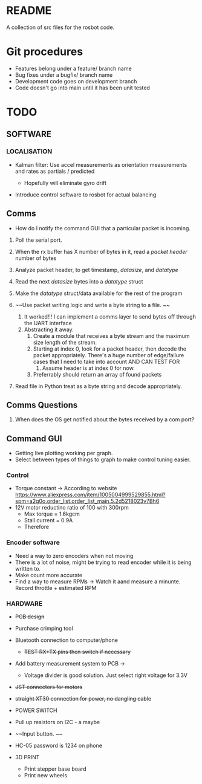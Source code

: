 # README

A collection of src files for the rosbot code. 

# Git procedures
- Features belong under a feature/ branch name
- Bug fixes under a bugfix/ branch name
- Development code goes on development branch 
- Code doesn't go into main until it has been unit tested

# TODO
## SOFTWARE
### LOCALISATION
- Kalman filter: Use accel measurements as orientation measurements and rates as partials / predicted 
  - Hopefully will eliminate gyro drift

- Introduce control software to rosbot for actual balancing


## Comms
- How do I notify the command GUI that a particular packet is incoming. 
1. Poll the serial port.
2. When the rx buffer has X number of bytes in it, read a *packet header* number of bytes
3. Analyze packet header, to get timestamp, *datasize*, and *datatype*
4. Read the next *datasize* bytes into a *datatype* struct 
5. Make the *datatype* struct/data available for the rest of the program

6. ~~Use packet writing logic and write a byte string to a file. ~~
   1. It worked!!! I can implement a comms layer to send bytes off through the UART interface
   2. Abstracting it away.
      1. Create a module that receives a byte stream and the maximum size length of the stream. 
      2. Starting at index 0, look for a packet header, then decode the packet appropriately. There's a huge number of edge/failure cases that I need to take into account AND CAN TEST FOR
         1. Assume header is at index 0 for now.
      3. Preferrably should return an array of found packets
7. Read file in Python treat as a byte string and decode appropriately. 


## Comms Questions 
1. When does the OS get notified about the bytes received by a com port?

## Command GUI
- Getting live plotting working per graph. 
- Select between types of things to graph to make control tuning easier. 

### Control
- Torque constant -> According to website https://www.aliexpress.com/item/1005004999529855.html?spm=a2g0o.order_list.order_list_main.5.2d5218023v7Bh6
- 12V motor reductino ratio of 100 with 300rpm 
  - Max torque = 1.6kgcm 
  - Stall current = 0.9A
  - Therefore 

### Encoder software
- Need a way to zero encoders when not moving
- There is a lot of noise, might be trying to read encoder while it is being written to.
- Make count more accurate
- Find a way to measure RPMs -> Watch it aand measure a minunte. Record throttle + estimated RPM


### HARDWARE
  - ~~PCB design~~
  - Purchase crimping tool
  - Bluetooth connection to computer/phone 
    - ~~TEST RX+TX pins then switch if necessary~~
  - Add battery measurement system to PCB -> 
    - Voltage divider is good solution. Just select right voltage for 3.3V 
  - ~~JST connectors for motors~~
  - ~~straight XT30 connection for power, no dangling cable~~
  - POWER SWITCH
  - Pull up resistors on I2C - a maybe
  - ~~Input button. ~~

- HC-05 password is 1234 on phone

- 3D PRINT  
  - Print stepper base board
  - Print new wheels 


  
